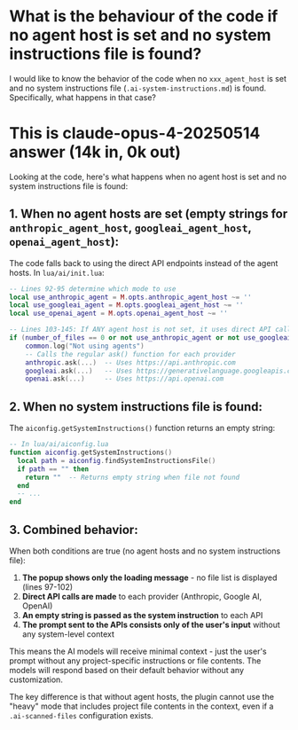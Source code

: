# What is the behaviour of the code if no agent host is set and no system instructions file is found?

I would like to know the behavior of the code when no `xxx_agent_host` is set and no system instructions file (`.ai-system-instructions.md`) is found.
Specifically, what happens in that case?





# This is claude-opus-4-20250514 answer (14k in, 0k out)

Looking at the code, here's what happens when no agent host is set and no system instructions file is found:

## 1. **When no agent hosts are set** (empty strings for `anthropic_agent_host`, `googleai_agent_host`, `openai_agent_host`):

The code falls back to using the direct API endpoints instead of the agent hosts. In `lua/ai/init.lua`:

```lua
-- Lines 92-95 determine which mode to use
local use_anthropic_agent = M.opts.anthropic_agent_host ~= ''
local use_googleai_agent = M.opts.googleai_agent_host ~= ''
local use_openai_agent = M.opts.openai_agent_host ~= ''

-- Lines 103-145: If ANY agent host is not set, it uses direct API calls
if (number_of_files == 0 or not use_anthropic_agent or not use_googleai_agent or not use_openai_agent) then
    common.log("Not using agents")
    -- Calls the regular ask() function for each provider
    anthropic.ask(...)  -- Uses https://api.anthropic.com
    googleai.ask(...)   -- Uses https://generativelanguage.googleapis.com
    openai.ask(...)     -- Uses https://api.openai.com
```

## 2. **When no system instructions file is found**:

The `aiconfig.getSystemInstructions()` function returns an empty string:

```lua
-- In lua/ai/aiconfig.lua
function aiconfig.getSystemInstructions()
  local path = aiconfig.findSystemInstructionsFile()
  if path == "" then
    return ""  -- Returns empty string when file not found
  end
  -- ...
end
```

## 3. **Combined behavior**:

When both conditions are true (no agent hosts and no system instructions file):

1. **The popup shows only the loading message** - no file list is displayed (lines 97-102)
2. **Direct API calls are made** to each provider (Anthropic, Google AI, OpenAI)
3. **An empty string is passed as the system instruction** to each API
4. **The prompt sent to the APIs consists only of the user's input** without any system-level context

This means the AI models will receive minimal context - just the user's prompt without any project-specific instructions or file contents. The models will respond based on their default behavior without any customization.

The key difference is that without agent hosts, the plugin cannot use the "heavy" mode that includes project file contents in the context, even if a `.ai-scanned-files` configuration exists.

